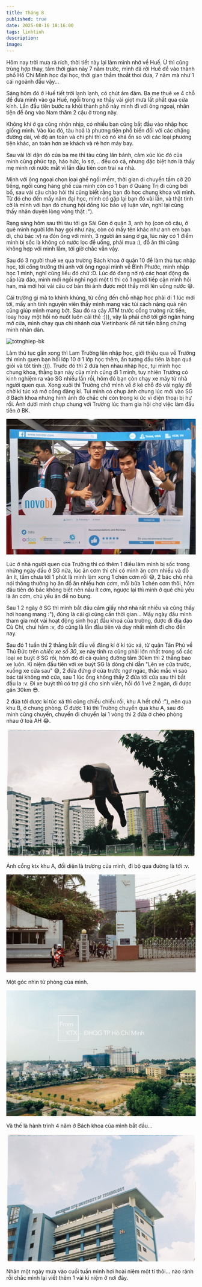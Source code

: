 ```yaml
---
title: Tháng 8
published: true
date: 2025-08-16 18:16:00
tags: linhtinh
description:
image: 
---
```


Hôm nay trời mưa rả rích, thời tiết này lại làm mình nhớ về Huế. Ừ thì cũng trùng hợp thay, tầm thời gian này 7 năm trước, mình đã rời Huế để vào thành phố Hồ Chí Minh học đại học, thời gian thắm thoắt thoi đưa, 7 năm mà như 1 cái ngoảnh đầu vậy...

Sáng hôm đó ở Huế tiết trời lạnh lạnh, có chút ảm đảm. Ba mẹ thuê xe 4 chỗ để đưa mình vào ga Huế, ngồi trong xe thấy vài giọt mưa lất phất qua cửa kính. Lần đầu tiên bước ra khỏi thành phố này mình đi với ông ngoại, nhân tiện để ông vào Nam thăm 2 cậu ở trong này.

Không khí ở ga cũng nhộn nhịp, có nhiều bạn cũng bắt đầu vào nhập học giống mình. Vào lúc đó, tàu hoả là phương tiện phổ biến đối với các chặng đường dài, về độ an toàn và chi phí thì có nó khá ổn so với các loại phương tiện khác, an toàn hơn xe khách và rẻ hơn máy bay.

Sau vài lời dặn dò của ba mẹ thì tàu cũng lăn bánh, cảm xúc lúc đó của mình cũng phức tạp, háo hức, lo sợ,... đều có cả, nhưng đặc biệt hơn là thấy mẹ mình rơi nước mắt vì lần đầu tiên con trai xa nhà.

Mình với ông ngoại chọn loại ghế ngồi mềm, thời gian di chuyển tầm cỡ 20 tiếng, ngồi cùng hàng ghế của mình còn có 1 bạn ở Quảng Trị đi cùng bới bố, sau vài câu chào hỏi thì cũng biết rằng bạn đó học chung khoa với mình. Từ đó cho đến mấy năm đại học, mình có gặp lại bạn đó vài lần, và thật tình cờ là mình với bạn đó chung hội đồng lúc bảo vệ luận văn, nghĩ lại cũng thấy nhân duyên lòng vòng thật :").

Rạng sáng hôm sau thì tàu tới ga Sài Gòn ở quận 3, anh họ (con cô cậu, ở quê mình người lớn hay gọi như này, còn có mấy tên khác như anh em bạn dì, chú bác :v) ra đón ông với mình, 3 người ăn sáng ở ga, lúc này có 1 điểm mình bị sốc là không có nước lọc để uống, phải mua :), đồ ăn thì cũng không hợp với mình lắm, tới giờ chắc vẫn vậy.

Sau đó 3 người thuê xe qua trường Bách khoa ở quận 10 để làm thủ tục nhập học, tới cổng trường thì anh với ông ngoại mình về Bình Phước, mình nhập học 1 mình, nghĩ cũng liều đó chứ :D. Lúc đó đang nở rộ các hoạt động đa cấp lừa đảo, mình mới ngồi nghỉ ngơi một tí thì có 1 người tiếp cận mình hỏi han, mà mới hỏi vài câu cơ bản thì ảnh được một thầy mời lên uống nước 😅.

Cái trường gì mà to khinh khủng, từ cổng đến chỗ nhập học phải đi 1 lúc mới tới, mấy anh tình nguyện viên thấy mình mang vác túi xách nặng quá nên cũng giúp mình mang bớt. Sau đó ra cây ATM trước cổng trường rút tiền, loay hoay một hồi nó nuốt luôn cái thẻ :))), vậy là phải chờ tới giờ ngân hàng mở cửa, mình chạy qua chi nhánh của Vietinbank để rút tiền bằng chứng minh nhân dân. 

![totnghiep-bk](img/totnghiepbk.jpeg)

Làm thủ tục gần xong thì Lam Trường lên nhập học, giới thiệu qua về Trường thì mình quen bạn hồi lớp 10 ở 1 lớp học thêm, ấn tượng đầu tiên là bạn quá giỏi và tốt tính :))). Trước đó thì 2 đứa hẹn nhau nhập học, tụi mình học chung khoa, thằng bạn này của mình cũng đi 1 mình, tuy nhiên Trường có kinh nghiệm ra vào SG nhiều lần rồi, hôm đó bạn còn chạy xe máy từ nhà người quen qua. Xong xuôi thì Trường chở mình về ở ké chỗ đó vài ngày để chờ kí túc xá mở cổng đăng kí. Tụi mình có chụp ảnh chung lúc mới vào SG ở Bách khoa nhưng hình ảnh đó chắc chỉ còn trong kí ức vì điện thoại bị hư rồi. Ảnh dưới mình chụp chung với Trường lúc tham gia hội chợ việc làm đầu tiên ở BK.

![LamTruong](img/LamTruong.jpg)

Lúc ở nhà người quen của Trường thì có thêm 1 điều làm mình bị sốc trong những ngày đầu ở SG nữa, lúc ăn cơm thì chỉ có mình ăn cơm nhiều và đồ ăn ít, tầm chưa tới 1 phút là mình làm xong 1 chén cơm rồi 😅, 2 bác chủ nhà nói thông thường họ ăn đồ ăn nhiều hơn cơm, mỗi bữa 1 chén cơm thôi, hôm đầu tiên đó bác không biết nên nấu ít cơm, ngược lại thì mình ở quê chủ yếu là ăn cơm, chủ yếu ăn để no bụng.

Sau 1 2 ngày ở SG thì mình bắt đầu cảm giấy nhớ nhà rất nhiều và cũng thấy hơi hoang mang :"), đúng là cái gì cũng cần thời gian... Mấy ngày đầu mình tham gia một vài hoạt động sinh hoạt đầu khoá của trường, được đi địa đạo Củ Chi, chui hầm :v, đó cũng là lần đầu tiên và duy nhất mình đi cho đến nay.

Sau đó 1 tuần thì 2 thằng bắt đầu về đăng kí ở kí túc xá, từ quận Tân Phú về Thủ Đức trên *chiếc xe số 30*, xe này tính ra cũng phải lớn nhất trong số các loại xe buýt ở SG rồi, hôm đó đi cả quảng đường tầm 30km thì 2 thằng bao xe luôn. Kỉ niệm đầu tiên với xe buýt SG là dòng chỉ dẫn "Lên xe cửa trước, xuống xe cửa sau" 😅, 2 đứa đứng ở cửa trước ngơ ngác, thắc mắc vì sao bác tài không mở cửa, sau 1 lúc ổng không thấy 2 đứa tới cửa sau thì bắt đầu la :v. Đi xe buýt thì có trợ giá cho sinh viên, hồi đó 1 vé 2 ngàn, đi được gần 30km 😎.

2 đứa tới được kí túc xá thì cũng chiều chiều rồi, khu A hết chỗ :"), nên qua khu B, ở chung phòng. Ở được 1 kì thì Trường chuyển qua khu A, sau đó mình cũng chuyển, chuyển đi chuyển lại 1 vòng thì 2 đứa ở chéo phòng nhau ở toà AH 😂.

![ktx-khuB](img/000052.JPG)

Ảnh cổng ktx khu A, đối diện là trường của mình, đi bộ qua đường là tới :v.

![ktx-khuA](img/ktx.jpg)

Một góc nhìn từ phòng của mình.

![ktx-1](img/ktx-1.jpg)

Và thế là hành trình 4 năm ở Bách khoa của mình bắt đầu...

![bk-cs1](img/000058.JPG)

Nhân một ngày mưa vào cuối tuần mình hơi hoài niệm một tí thôi... nào rảnh rỗi chắc mình lại viết thêm 1 vài kỉ niệm ở nơi đây.